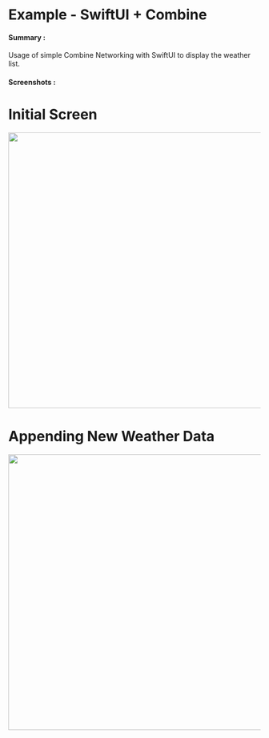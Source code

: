 # Example - SwiftUI + Combine

#### Summary :

Usage of simple Combine Networking with SwiftUI to display the weather list. 


#### Screenshots :

<h1>Initial Screen</h1>
<img src= "https://github.com/sabapathyk7/LayoutSubViewsExample/assets/40764138/ccb6c5d1-dd92-4dca-81cb-67d8d5a3030a" height = 550> 

<h1>Appending New Weather Data </h1>
<img src= "https://github.com/sabapathyk7/WeatherApp/assets/40764138/1cc1b5b8-d695-4ead-99f5-a45797c100d0" height = 550> 
